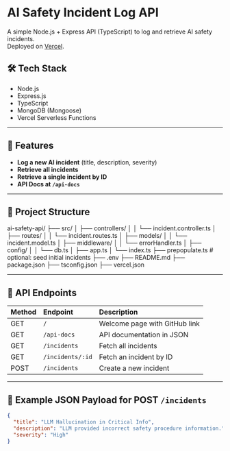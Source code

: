 # AI Safety Incident Log API

A simple Node.js + Express API (TypeScript) to log and retrieve AI safety incidents.  
Deployed on [Vercel](https://vercel.com).

## 🛠 Tech Stack
- Node.js
- Express.js
- TypeScript
- MongoDB (Mongoose)
- Vercel Serverless Functions

---

## 🚀 Features
- **Log a new AI incident** (title, description, severity)
- **Retrieve all incidents**
- **Retrieve a single incident by ID**
- **API Docs at `/api-docs`**

---

## 📂 Project Structure
ai-safety-api/
 ├── src/ │ 
 ├── controllers/ │ 
 │ └── incident.controller.ts │ 
 ├── routes/ │ 
 │ └── incident.routes.ts │ 
 ├── models/ │ 
 │ └── incident.model.ts │ 
 ├── middleware/ │ 
 │ └── errorHandler.ts │ 
 ├── config/ │ 
 │ └── db.ts │ 
 ├── app.ts │ 
 └── index.ts 
 ├── prepopulate.ts # optional: seed initial incidents 
 ├── .env 
 ├── README.md 
 ├── package.json 
 ├── tsconfig.json 
 ├── vercel.json


---

## 📄 API Endpoints

| Method | Endpoint              | Description                       |
|:-------|:-----------------------|:----------------------------------|
| GET    | `/`                    | Welcome page with GitHub link     |
| GET    | `/api-docs`             | API documentation in JSON        |
| GET    | `/incidents`            | Fetch all incidents              |
| GET    | `/incidents/:id`        | Fetch an incident by ID          |
| POST   | `/incidents`            | Create a new incident            |

---

## 🧪 Example JSON Payload for POST `/incidents`
```json
{
  "title": "LLM Hallucination in Critical Info",
  "description": "LLM provided incorrect safety procedure information.",
  "severity": "High"
}
